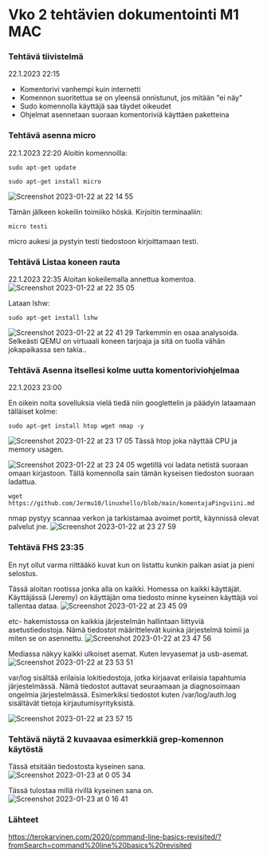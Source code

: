 # Vko 2 tehtävien dokumentointi  M1 MAC

### Tehtävä tiivistelmä
22.1.2023 22:15

- Komentorivi vanhempi kuin internetti
- Komennon suoritettua se on yleensä onnistunut, jos mitään "ei näy"
- Sudo komennolla käyttäjä saa täydet oikeudet
- Ohjelmat asennetaan suoraan komentoriviä käyttäen paketteina


### Tehtävä asenna micro
22.1.2023 22:20
Aloitin komennoilla:

    sudo apt-get update
    
    sudo apt-get install micro
![Screenshot 2023-01-22 at 22 14 55](https://user-images.githubusercontent.com/104775534/213938624-95940776-64f5-42aa-aed0-80956995fef1.png)

Tämän jälkeen kokeilin toimiiko höskä. Kirjoitin terminaaliin:

    micro testi
micro aukesi ja pystyin testi tiedostoon kirjoittamaan testi.

### Tehtävä Listaa koneen rauta
  22.1.2023 22:35
  Aloitan kokeilemalla annettua komentoa.
![Screenshot 2023-01-22 at 22 35 05](https://user-images.githubusercontent.com/104775534/213939026-a93baa89-af3d-4776-a230-fa5df34cc372.png)

Lataan lshw:

    sudo apt-get install lshw
    
![Screenshot 2023-01-22 at 22 41 29](https://user-images.githubusercontent.com/104775534/213939316-cce2d1ca-0376-47eb-9714-d891101fa91e.png)
Tarkemmin en osaa analysoida. Selkeästi QEMU on virtuaali koneen tarjoaja ja sitä on tuolla vähän jokapaikassa sen takia..

### Tehtävä Asenna itsellesi kolme uutta komentoriviohjelmaa
22.1.2023 23:00

En oikein noita sovelluksia vielä tiedä niin googlettelin ja päädyin lataamaan tälläiset kolme:

    sudo apt-get install htop wget nmap -y
    
 ![Screenshot 2023-01-22 at 23 17 05](https://user-images.githubusercontent.com/104775534/213940916-b93b124e-73cb-4d52-b9cd-5c6fb5a975aa.png)
Tässä htop joka näyttää CPU ja memory usagen.


![Screenshot 2023-01-22 at 23 24 05](https://user-images.githubusercontent.com/104775534/213941199-a690fc91-c167-4167-95c8-60506860df1a.png)
wgetillä voi ladata netistä suoraan omaan kirjastoon. Tällä komennolla sain tämän kyseisen tiedoston suoraan ladattua.

    wget https://github.com/Jermu10/linuxhello/blob/main/komentajaPingviini.md
    
    
 
   nmap pystyy scannaa verkon ja tarkistamaa avoimet portit, käynnissä olevat palvelut jne.
   ![Screenshot 2023-01-22 at 23 27 59](https://user-images.githubusercontent.com/104775534/213941352-f7fe4fed-c86f-449a-bed2-e1d5769a7596.png)


 
### Tehtävä FHS 23:35
En nyt ollut varma riittääkö kuvat kun on listattu kunkin paikan asiat ja pieni selostus. 

Tässä aloitan rootissa jonka alla on kaikki. Homessa on kaikki käyttäjät. Käyttäjässä (Jeremy) on käyttäjän oma tiedosto minne kyseinen käyttäjä voi tallentaa dataa.
![Screenshot 2023-01-22 at 23 45 09](https://user-images.githubusercontent.com/104775534/213942042-e00908bb-9225-4317-bb7e-fb76129e5d95.png)



etc- hakemistossa on kaikkia järjestelmän hallintaan liittyviä asetustiedostoja. Nämä tiedostot määrittelevät kuinka järjestelmä toimii ja miten se on asennettu.
![Screenshot 2023-01-22 at 23 47 56](https://user-images.githubusercontent.com/104775534/213942144-c4953281-50f6-4d15-a1b9-c342df562b10.png)

Mediassa näkyy kaikki ulkoiset asemat. Kuten levyasemat ja usb-asemat.
![Screenshot 2023-01-22 at 23 53 51](https://user-images.githubusercontent.com/104775534/213942350-5b753710-e07b-4034-b1e8-bc176f9e665c.png)

var/log sisältää erilaisia lokitiedostoja, jotka kirjaavat erilaisia tapahtumia järjestelmässä. Nämä tiedostot auttavat seuraamaan ja diagnosoimaan ongelmia järjestelmässä. Esimerkiksi tiedostot kuten /var/log/auth.log sisältävät tietoja kirjautumisyrityksistä.

![Screenshot 2023-01-22 at 23 57 15](https://user-images.githubusercontent.com/104775534/213942475-9f9b3e81-5a4d-4be1-98ed-3da811061f57.png)


### Tehtävä näytä 2 kuvaavaa esimerkkiä grep-komennon käytöstä

Tässä etsitään tiedostosta kyseinen sana.
![Screenshot 2023-01-23 at 0 05 34](https://user-images.githubusercontent.com/104775534/213942820-09c0a8b2-05d0-4f3d-8974-5f260eb922e8.png)

Tässä tulostaa millä rivillä kyseinen sana on.
![Screenshot 2023-01-23 at 0 16 41](https://user-images.githubusercontent.com/104775534/213943268-faa1bf93-a14c-43a7-a863-591aad1fe73d.png)

### Lähteet

https://terokarvinen.com/2020/command-line-basics-revisited/?fromSearch=command%20line%20basics%20revisited
